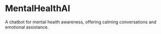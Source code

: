 # MentalHealthAI
A chatbot for mental health awareness, offering calming conversations and emotional assistance.
